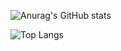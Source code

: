 ![Anurag's GitHub stats](https://github-readme-stats.vercel.app/api?username=eliasbuenosdias&count_private=true&show_icons=true&theme=chartreuse-dark)


![Top Langs](https://github-readme-stats.vercel.app/api/top-langs/?username=eliasbuenosdias&layout=compact&count_private=true)
